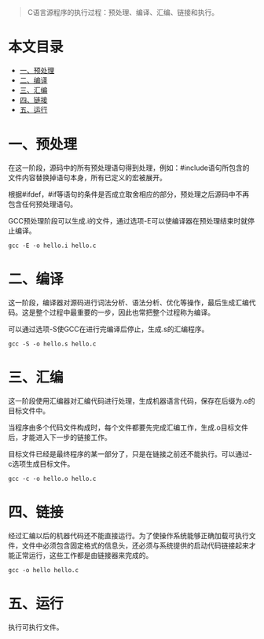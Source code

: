 > C语言源程序的执行过程：预处理、编译、汇编、链接和执行。

本文目录
=================

* [一、预处理](#一预处理)
* [二、编译](#二编译)
* [三、汇编](#三汇编)
* [四、链接](#四链接)
* [五、运行](#五运行)


# 一、预处理
在这一阶段，源码中的所有预处理语句得到处理，例如：#include语句所包含的文件内容替换掉语句本身，所有已定义的宏被展开。

根据#ifdef，#if等语句的条件是否成立取舍相应的部分，预处理之后源码中不再包含任何预处理语句。

GCC预处理阶段可以生成.i的文件，通过选项-E可以使编译器在预处理结束时就停止编译。
```
gcc -E -o hello.i hello.c
```

# 二、编译
这一阶段，编译器对源码进行词法分析、语法分析、优化等操作，最后生成汇编代码。这是整个过程中最重要的一步，因此也常把整个过程称为编译。

可以通过选项-S使GCC在进行完编译后停止，生成.s的汇编程序。
```
gcc -S -o hello.s hello.c
```

# 三、汇编
这一阶段使用汇编器对汇编代码进行处理，生成机器语言代码，保存在后缀为.o的目标文件中。

当程序由多个代码文件构成时，每个文件都要先完成汇编工作，生成.o目标文件后，才能进入下一步的链接工作。

目标文件已经是最终程序的某一部分了，只是在链接之前还不能执行。可以通过-c选项生成目标文件。
```
gcc -c -o hello.o hello.c
```

# 四、链接
经过汇编以后的机器代码还不能直接运行。为了使操作系统能够正确加载可执行文件，文件中必须包含固定格式的信息头，还必须与系统提供的启动代码链接起来才能正常运行，这些工作都是由链接器来完成的。
```
gcc -o hello hello.c
```

# 五、运行
执行可执行文件。

